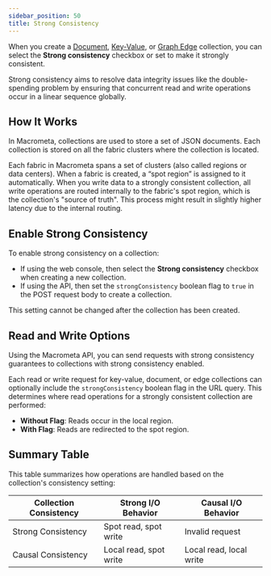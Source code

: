 ```yaml
---
sidebar_position: 50
title: Strong Consistency
---
```


When you create a [Document](./documents/), [Key-Value](./keyvalue/), or [Graph Edge](./graph-edge/) collection, you can select the **Strong consistency** checkbox or set  to make it strongly consistent.

Strong consistency aims to resolve data integrity issues like the double-spending problem by ensuring that concurrent read and write operations occur in a linear sequence globally.

## How It Works

In Macrometa, collections are used to store a set of JSON documents. Each collection is stored on all the fabric clusters where the collection is located.

Each fabric in Macrometa spans a set of clusters (also called regions or data centers). When a fabric is created, a “spot region” is assigned to it automatically. When you write data to a strongly consistent collection, all write operations are routed internally to the fabric's spot region, which is the collection's "source of truth". This process might result in slightly higher latency due to the internal routing.

## Enable Strong Consistency

To enable strong consistency on a collection:

- If using the web console, then select the **Strong consistency** checkbox when creating a new collection.
- If using the API, then set the `strongConsistency` boolean flag to `true` in the POST request body to create a collection.

This setting cannot be changed after the collection has been created.

## Read and Write Options

Using the Macrometa API, you can send requests with strong consistency guarantees to collections with strong consistency enabled.

Each read or write request for key-value, document, or edge collections can optionally include the `strongConsistency` boolean flag in the URL query. This determines where read operations for a strongly consistent collection are performed:

- **Without Flag**: Reads occur in the local region.
- **With Flag**: Reads are redirected to the spot region.

## Summary Table

This table summarizes how operations are handled based on the collection's consistency setting:

| Collection Consistency 	| Strong I/O Behavior      	| Causal I/O Behavior      	|
|-------------------------	|------------------------	|-------------------------	|
| Strong Consistency      	| Spot read, spot write  	| Invalid request      	|
| Causal Consistency       	| Local read, spot write 	| Local read, local write 	|
